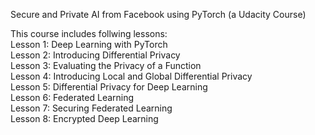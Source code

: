 Secure and Private AI from Facebook using PyTorch (a Udacity Course)

This course includes follwing lessons:
 <br>Lesson 1: Deep Learning with PyTorch</br>
 Lesson 2: Introducing Differential Privacy
 <br>Lesson 3: Evaluating the Privacy of a Function</br>
 Lesson 4: Introducing Local and Global Differential Privacy
 <br>Lesson 5: Differential Privacy for Deep Learning</br>
 Lesson 6: Federated Learning
 <br>Lesson 7: Securing Federated Learning</br>
 Lesson 8: Encrypted Deep Learning
